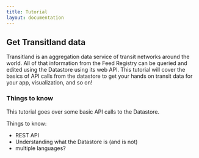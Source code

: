 ```yaml
---
title: Tutorial
layout: documentation
---
```


## Get Transitland data
Transitland is an aggregation data service of transit networks around the world. All of that information from the Feed Registry can be queried and edited using the Datastore using its web API. This tutorial will cover the basics of API calls from the datastore to get your hands on transit data for your app, visualization, and so on!

### Things to know
This tutorial goes over some basic API calls to the Datastore.

Things to know:
- REST API
- Understanding what the Datastore is (and is not)
- multiple languages?

###
